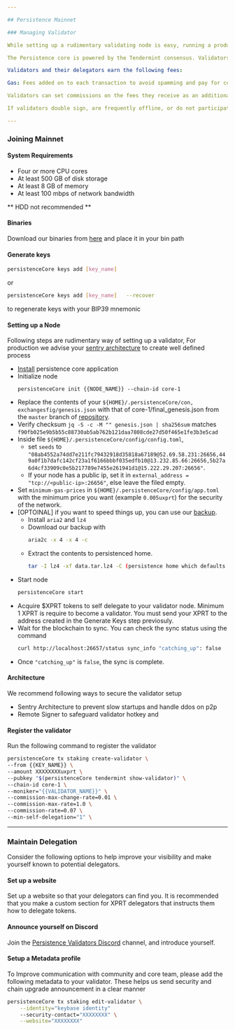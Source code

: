 ```yaml
---

## Persistence Mainnet

### Managing Validator

While setting up a rudimentary validating node is easy, running a production-quality validator node with a robust architecture and security features requires an extensive setup.

The Persistence core is powered by the Tendermint consensus. Validators run full nodes, participate in consensus by broadcasting votes, commit new blocks to the blockchain, and participate in governance of the blockchain. Validators can cast votes on behalf of their delegators. A validator’s voting power is weighted according to their total stake. The top 75 validators make up the Active Validator Set and are the only validators that sign blocks and receive revenue.

Validators and their delegators earn the following fees:

Gas: Fees added on to each transaction to avoid spamming and pay for computing power. Validators set minimum gas prices and reject transactions that have implied gas prices below this threshold.

Validators can set commissions on the fees they receive as an additional incentive.

If validators double sign, are frequently offline, or do not participate in governance, their staked XPRT (including XPRT of users that delegated to them) can be slashed. Penalties can vary depending on the severity of the violation.  

---
```


### Joining Mainnet


#### System Requirements

- Four or more CPU cores
- At least 500 GB of disk storage
- At least 8 GB of memory
- At least 100 mbps of network bandwidth

** HDD not recommended **

#### Binaries

Download our binaries from [here](https://github.com/persistenceOne/persistenceCore/releases/tag/v0.2.3) and place it in your bin path

#### Generate keys
```bash
persistenceCore keys add [key_name]
```
or
```bash
persistenceCore keys add [key_name]   --recover  
```  
 to regenerate keys with your BIP39 mnemonic

#### Setting up a Node


Following steps  are  rudimentary way of setting up a validator, For production we advise your [sentry architecture](https://forum.cosmos.network/t/sentry-node-architecture-overview/454) to create well defined process

* [Install](####Binaries) persistence core application
* Initialize node
	```shell
	persistenceCore init {{NODE_NAME}} --chain-id core-1
	```
* Replace the contents of your `${HOME}/.persistenceCore/con, exchangesfig/genesis.json` with that of core-1/final_genesis.json from the `master` branch of [repository](https://github.com/persistenceOne/genesisTransactions).
* Verify checksum `jq -S -c -M "" genesis.json | sha256sum` matches `f90fb025e9b5b55c88730ab5ab762b121daa7808cde27d50f465e1fe3b3e5cad`
* Inside file `${HOME}/.persistenceCore/config/config.toml`, 
  * set `seeds` to `"08ab4552a74dd7e211fc79432918d35818a67189@52.69.58.231:26656,449a0f1b7dafc142cf23a1f6166bbbf035edfb10@13.232.85.66:26656,5b27a6d4cf33909c0e5b217789e7455e261941d1@15.222.29.207:26656"`.
  * If your node has a public ip, set it in `external_address = "tcp://<public-ip>:26656"`, else leave the filed empty.
* Set `minimum-gas-prices` in `${HOME}/.persistenceCore/config/app.toml` with the minimum price you want (example `0.005uxprt`) for the security of the network.
* [OPTOINAL] if you want to speed things up, you can use our [backup]( https://tendermint-snapshots.s3.ap-southeast-1.amazonaws.com/persistence/data.tar.lz4).
  * Install `aria2` and `lz4`
  * Download our backup with 
    ```bash  
    aria2c -x 4 -x 4 -c  
    ```
  * Extract the contents to persistenced home.   
    ```bash  
    tar -I lz4 -xf data.tar.lz4 -C (persistence home which defaults to ~/.persistenceCore/)
    ```
* Start node
	```bash
	persistenceCore start
	```
* Acquire $XPRT tokens to self delegate to your validator node. Minimum 1 XPRT is require to become a validator. You must send your XPRT to the address created in the Generate Keys step previosuly.
* Wait for the blockchain to sync. You can check the sync status using the command
	```bash
	curl http://localhost:26657/status sync_info "catching_up": false
	```
* Once `"catching_up"` is `false`, the sync is complete.

#### Architecture 

We recommend following ways to secure the validator setup

* Sentry Architecture to prevent slow startups and handle ddos on p2p
* Remote Signer to safeguard validator hotkey and 


#### Register the validator

Run the following command to register the validator  
```bash
persistenceCore tx staking create-validator \
--from {{KEY_NAME}} \
--amount XXXXXXXXuxprt \
--pubkey "$(persistenceCore tendermint show-validator)" \
--chain-id core-1 \
--moniker="{{VALIDATOR_NAME}}" \
--commission-max-change-rate=0.01 \
--commission-max-rate=1.0 \
--commission-rate=0.07 \
--min-self-delegation="1" \
```

---

### Maintain Delegation

Consider the following options to help improve your visibility and make yourself known to potential delegators.

#### Set up a website

Set up a website so that your delegators can find you. It is recommended that you make a custom section for XPRT delegators that instructs them how to delegate tokens.

#### Announce yourself on Discord

Join the [Persistence Validators Discord](https://discord.gg/qT4BtFnd) channel, and introduce yourself.

#### Setup a Metadata profile
To Improve  communication with community and core team, please add the following metadata to your validator. These  helps us  send security and chain upgrade announcement in a clear manner

```bash
persistenceCore tx staking edit-validator \
    --identity="keybase identity"
    --security-contact="XXXXXXXX" \
    --website="XXXXXXXX"
```